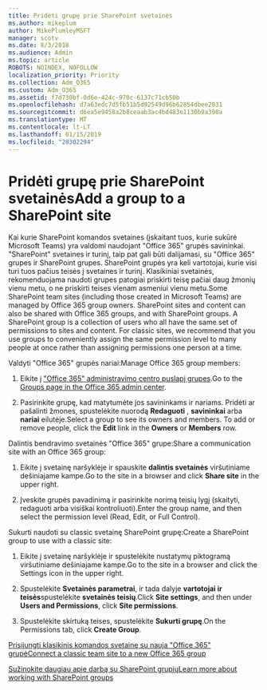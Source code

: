 ```yaml
---
title: Pridėti grupę prie SharePoint svetainės
ms.author: mikeplum
author: MikePlumleyMSFT
manager: scotv
ms.date: 8/3/2018
ms.audience: Admin
ms.topic: article
ROBOTS: NOINDEX, NOFOLLOW
localization_priority: Priority
ms.collection: Adm_O365
ms.custom: Adm_O365
ms.assetid: f7d730bf-0d6e-424c-970c-6137c71cb50b
ms.openlocfilehash: d7a63edc7d5fb51b5d92549d96b62854dbee2031
ms.sourcegitcommit: d6ea5e9458a2b8ceaab3ac4bd483e1130b9a398a
ms.translationtype: MT
ms.contentlocale: lt-LT
ms.lasthandoff: 01/15/2019
ms.locfileid: "28302294"
---
```

# <a name="add-a-group-to-a-sharepoint-site"></a><span data-ttu-id="6d33b-102">Pridėti grupę prie SharePoint svetainės</span><span class="sxs-lookup"><span data-stu-id="6d33b-102">Add a group to a SharePoint site</span></span>

<span data-ttu-id="6d33b-p101">Kai kurie SharePoint komandos svetaines (įskaitant tuos, kurie sukūrė Microsoft Teams) yra valdomi naudojant "Office 365" grupės savininkai. "SharePoint" svetaines ir turinį, taip pat gali būti dalijamasi, su "Office 365" grupes ir SharePoint grupes. SharePoint grupės yra keli vartotojai, kurie visi turi tuos pačius teisės į svetaines ir turinį. Klasikiniai svetainės, rekomenduojama naudoti grupes patogiai priskirti teisę pačiai daug žmonių vienu metu, o ne priskirti teises vienam asmeniui vienu metu.</span><span class="sxs-lookup"><span data-stu-id="6d33b-p101">Some SharePoint team sites (including those created in Microsoft Teams) are managed by Office 365 group owners. SharePoint sites and content can also be shared with Office 365 groups, and with SharePoint groups. A SharePoint group is a collection of users who all have the same set of permissions to sites and content. For classic sites, we recommend that you use groups to conveniently assign the same permission level to many people at once rather than assigning permissions one person at a time.</span></span>
  
<span data-ttu-id="6d33b-107">Valdyti "Office 365" grupės nariai:</span><span class="sxs-lookup"><span data-stu-id="6d33b-107">Manage Office 365 group members:</span></span>
  
1. <span data-ttu-id="6d33b-108">Eikite į ["Office 365" administravimo centro puslapį grupes](https://portal.office.com/adminportal/home#/groups).</span><span class="sxs-lookup"><span data-stu-id="6d33b-108">Go to the [Groups page in the Office 365 admin center](https://portal.office.com/adminportal/home#/groups).</span></span>
    
2. <span data-ttu-id="6d33b-p102">Pasirinkite grupę, kad matytumėte jos savininkams ir nariams. Pridėti ar pašalinti žmones, spustelėkite nuorodą **Redaguoti** , **savininkai** arba **nariai** eilutėje.</span><span class="sxs-lookup"><span data-stu-id="6d33b-p102">Select a group to see its owners and members. To add or remove people, click the **Edit** link in the **Owners** or **Members** row.</span></span> 
    
<span data-ttu-id="6d33b-111">Dalintis bendravimo svetainės "Office 365" grupe:</span><span class="sxs-lookup"><span data-stu-id="6d33b-111">Share a communication site with an Office 365 group:</span></span>
  
1. <span data-ttu-id="6d33b-112">Eikite į svetainę naršyklėje ir spauskite **dalintis svetainės** viršutiniame dešiniajame kampe.</span><span class="sxs-lookup"><span data-stu-id="6d33b-112">Go to the site in a browser and click **Share site** in the upper right.</span></span> 
    
2. <span data-ttu-id="6d33b-113">Įveskite grupės pavadinimą ir pasirinkite norimą teisių lygį (skaityti, redaguoti arba visiškai kontroliuoti).</span><span class="sxs-lookup"><span data-stu-id="6d33b-113">Enter the group name, and then select the permission level (Read, Edit, or Full Control).</span></span>
    
<span data-ttu-id="6d33b-114">Sukurti naudoti su classic svetainę SharePoint grupę:</span><span class="sxs-lookup"><span data-stu-id="6d33b-114">Create a SharePoint group to use with a classic site:</span></span>
  
1. <span data-ttu-id="6d33b-115">Eikite į svetainę naršyklėje ir spustelėkite nustatymų piktogramą viršutiniame dešiniajame kampe.</span><span class="sxs-lookup"><span data-stu-id="6d33b-115">Go to the site in a browser and click the Settings icon in the upper right.</span></span>
    
2. <span data-ttu-id="6d33b-116">Spustelėkite **Svetainės parametrai**, ir tada dalyje **vartotojai ir teisės**spustelėkite **svetainės teisių**.</span><span class="sxs-lookup"><span data-stu-id="6d33b-116">Click **Site settings**, and then under **Users and Permissions**, click **Site permissions**.</span></span>
    
3. <span data-ttu-id="6d33b-117">Spustelėkite skirtuką teises, spustelėkite **Sukurti grupę**.</span><span class="sxs-lookup"><span data-stu-id="6d33b-117">On the Permissions tab, click **Create Group**.</span></span>
    
[<span data-ttu-id="6d33b-118">Prisijungti klasikinis komandos svetainę su nauja "Office 365" grupė</span><span class="sxs-lookup"><span data-stu-id="6d33b-118">Connect a classic team site to a new Office 365 group</span></span>](https://go.microsoft.com/fwlink/?linkid=2008654)
  
[<span data-ttu-id="6d33b-119">Sužinokite daugiau apie darbą su SharePoint grupių</span><span class="sxs-lookup"><span data-stu-id="6d33b-119">Learn more about working with SharePoint groups</span></span>](https://go.microsoft.com/fwlink/?linkid=874658)
  

